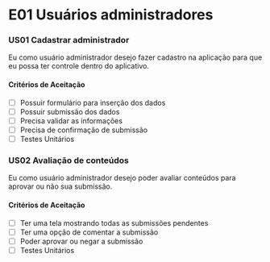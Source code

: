 # E01 Usuários administradores

### **US01 Cadastrar administrador**

Eu como usuário administrador desejo fazer cadastro na aplicação para que eu possa ter controle dentro do aplicativo.

#### **Critérios de Aceitação**

- [ ] Possuir formulário para inserção dos dados
- [ ] Possuir submissão dos dados
- [ ] Precisa validar as informações
- [ ] Precisa de confirmação de submissão
- [ ] Testes Unitários

### **US02 Avaliação de conteúdos**

Eu como usuário administrador desejo poder avaliar conteúdos para aprovar ou não sua submissão.

#### **Critérios de Aceitação**

- [ ] Ter uma tela mostrando todas as submissões pendentes
- [ ] Ter uma opção de comentar a submissão
- [ ] Poder aprovar ou negar a submissão
- [ ] Testes Unitários
